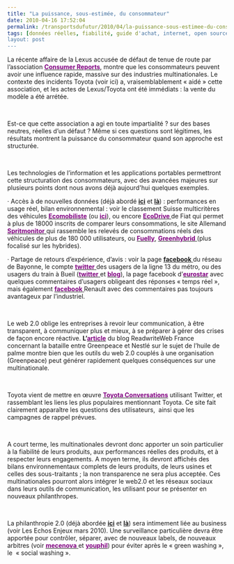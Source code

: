 ```yaml
---
title: "La puissance, sous-estimée, du consommateur"
date: 2010-04-16 17:52:04
permalink: /transportsdufutur/2010/04/la-puissance-sous-estimee-du-consommateur.html
tags: [données réelles, fiabilité, guide d'achat, internet, open source, partage de données, transition générationnelle, twitter]
layout: post
---
```


<p class="MsoNormal"><span>La récente affaire de la Lexus accusée de défaut de tenue de route par l’association <a href="http://blogs.consumerreports.org/cars/2010/04/consumer-reports-2010-lexus-gx-dont-buy-safety-risk.html"><font color="#800080"><strong>Consumer Reports</strong></font></a>, montre que les consommateurs peuvent avoir une influence rapide, massive sur des industries multinationales. Le contexte des incidents Toyota (voir ici) a, vraisemblablement « aidé » cette association, et les actes de Lexus/Toyota ont été immédiats : la vente du modèle a été arrétée. </span></p> <p class="MsoNormal"><span> </span></p> <p class="MsoNormal"><span>Est-ce que cette association a agi en toute impartialité ? sur des bases neutres, réelles d’un défaut ? Même si ces questions sont légitimes, les résultats montrent la puissance du consommateur quand son approche est structurée.</span></p> <p class="MsoNormal"><span> </span></p> <p class="MsoNormal"><span>Les technologies de l’information et les applications portables permettront cette structuration des consommateurs, avec des avancées majeures sur plusieurs points dont nous avons déjà aujourd'hui quelques exemples.</span></p> <p class="MsoNormal"><span> </span></p>  <!--more-->  <p class="MsoNormal"><span><span>·<span>		 </span></span></span><span dir="ltr"><span>Accès à de nouvelles données (déjà abordé <strong><a href="https://gabrielplassat.github.io/transportsdufutur/2010/01/quand-viendra-lheure-de-la-connaissance-des-emissions-reelles.html" target="_blank">ici</a></strong> et <strong><a href="https://gabrielplassat.github.io/transportsdufutur/2010/01/le-telephone-te-guidera.html" target="_blank">là</a></strong>) : performances en usage réel, bilan environnemental : voir le classement Suisse multicritères des véhicules <a href="http://download.macrofocus.com/infoscope/InfoScope.cgi?fileURL=ATE%20EcoMobiListe%20PW%20Fev%202010%20Web.mis"><font color="#800080"><strong>Ecomobiliste</strong></font></a> (ou <a href="http://www.ate.ch/fr/politique-campagnes/guides-pratiques/ecomobiliste/ecomobiliste-interactive.html"><font color="#800080"><strong>ici</strong></font></a>), ou encore <a href="http://www.fiat.com/ecodrive/fr/default.htm"><font color="#800080"><strong>EcoDrive </strong></font></a>de Fiat qui permet à plus de 18000 inscrits de comparer leurs consommations, le site Allemand <a href="http://www.spritmonitor.de/en/"><font color="#800080"><strong>Spritmonitor</strong> </font></a>qui rassemble les relevés de consommations réels des véhicules de plus de 180 000 utilisateurs, ou <a href="http://www.fuelly.com/"><font color="#800080"><strong>Fuelly</strong></font></a>, <a href="http://www.greenhybrid.com/compare/mileage/"><font color="#800080"><strong>Greenhybrid</strong> </font></a>(plus focalisé sur les hybrides).</span></span></p> <p class="MsoNormal"><span><span>·<span>		 </span></span></span><span dir="ltr"><span>Partage de retours d’expérience, d’avis : voir la page <a href="http://www.facebook.com/pages/CHRONOBUS-un-nouveau-reseau-pour-une-mobilite-durable-sur-le-BAB/113916394232#!/pages/CHRONOBUS-un-nouveau-reseau-pour-une-mobilite-durable-sur-le-BAB/113916394232?v=wall"><strong>facebook</strong> </a>du réseau de Bayonne, le compte <a href="http://twitter.com/ligne13"><font color="#800080"><strong>twitter</strong> </font></a>des usagers de la ligne 13 du métro, ou des usagers du train à Bueil (<a href="http://twitter.com/Asso_gare_bueil"><font color="#800080"><strong>twitter</strong> </font></a>et <a href="http://bueiltoutevapeure.blogspot.com/"><font color="#800080"><strong>blog</strong></font></a>), la page facebook d’<a href="http://www.facebook.com/eurostar"><font color="#800080"><strong>eurostar</strong></font></a> avec quelques commentaires d’usagers obligeant des réponses « temps réel », mais également <a href="http://www.facebook.com/renault?v=app_2373072738"><font color="#800080"><strong>facebook</strong> </font></a>Renault avec des commentaires pas toujours avantageux par l’industriel.</span></span></p> <p class="MsoNormal"><span> </span></p> <p class="MsoNormal"><span>Le web 2.0 oblige les entreprises à revoir leur communication, à être transparent, à communiquer plus et mieux, à se préparer à gérer des crises de façon encore réactive. <strong>L’</strong><a href="http://fr.readwriteweb.com/2010/03/30/a-la-une/greenpeace-nestl-sur-facebook-lart-de-guerre/"><font color="#800080"><strong>article</strong></font></a> du blog ReadwriteWeb France concernant la bataille entre Greenpeace et Nestlé sur le sujet de l’huile de palme montre bien que les outils du web 2.0 couplés à une organisation (Greenpeace) peut générer rapidement quelques conséquences sur une multinationale. </span></p> <p class="MsoNormal"><span> </span></p> <p class="MsoNormal"><span>Toyota vient de mettre en œuvre <a href="http://toyotaconversations.com/"><font color="#800080"><strong>Toyota Conversations</strong></font></a> utilisant Twitter, et rassemblant les liens les plus populaires mentionnant Toyota. Ce site fait clairement apparaître les questions des utilisateurs,<span>  </span>ainsi que les campagnes de rappel prévues.</span></p> <p class="MsoNormal"><span> </span></p> <p class="MsoNormal"><span>A court terme, les multinationales devront donc apporter un soin particulier à la fiabilité de leurs produits, aux performances réelles des produits, et à respecter leurs engagements. A moyen terme, ils devront affichés des bilans environnementaux complets de leurs produits, de leurs usines et celles des sous-traitants ; la non transparence ne sera plus acceptée. Ces multinationales pourront alors intégrer le web2.0 et les réseaux sociaux dans leurs outils de communication, les utilisant pour se présenter en nouveaux philanthropes.</span></p> <p class="MsoNormal"><span> </span></p> <p class="MsoNormal"><span>La philanthropie 2.0 (déjà abordée <strong><a href="https://gabrielplassat.github.io/transportsdufutur/2010/03/il-parait-que-pepsi-pourrait-financer-des-motos-hybrides-.html" target="_blank">ici</a></strong> et <strong><a href="https://gabrielplassat.github.io/transportsdufutur/2010/02/is-it-business-or-philanthropy-.html" target="_blank">là</a></strong>) sera intimement liée au business (voir Les Echos Enjeux mars 2010). Une surveillance particulière devra être apportée pour contrôler, séparer, avec de nouveaux labels, de nouveaux arbitres (voir <a href="http://www.mecenova.org/"><font color="#800080"><strong>mecenova</strong> </font></a>et <a href="http://www.youphil.com/fr/theme/10?ypcli=ano"><font color="#800080"><strong>youphil</strong></font></a>) pour éviter après le « green washing », le  « social washing ».</span></p>
